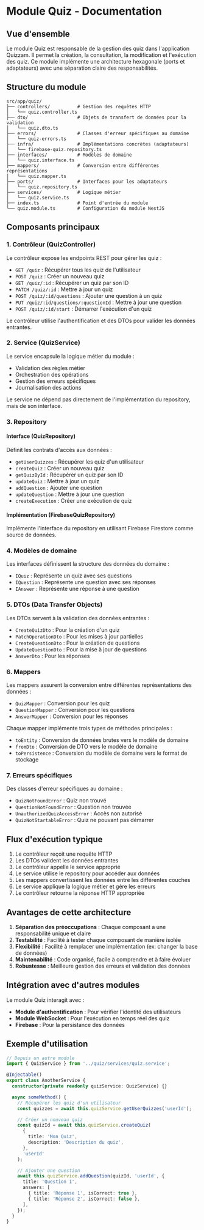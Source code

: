 # Module Quiz - Documentation

## Vue d'ensemble

Le module Quiz est responsable de la gestion des quiz dans l'application Quizzam. Il permet la création, la consultation, la modification et l'exécution des quiz. Ce module implémente une architecture hexagonale (ports et adaptateurs) avec une séparation claire des responsabilités.

## Structure du module

```
src/app/quiz/
├── controllers/          # Gestion des requêtes HTTP
│   └── quiz.controller.ts
├── dto/                  # Objets de transfert de données pour la validation
│   └── quiz.dto.ts
├── errors/               # Classes d'erreur spécifiques au domaine
│   └── quiz-errors.ts
├── infra/                # Implémentations concrètes (adaptateurs)
│   └── firebase-quiz.repository.ts
├── interfaces/           # Modèles de domaine
│   └── quiz.interface.ts
├── mappers/              # Conversion entre différentes représentations
│   └── quiz.mapper.ts
├── ports/                # Interfaces pour les adaptateurs
│   └── quiz.repository.ts
├── services/             # Logique métier
│   └── quiz.service.ts
├── index.ts              # Point d'entrée du module
└── quiz.module.ts        # Configuration du module NestJS
```

## Composants principaux

### 1. Contrôleur (QuizController)

Le contrôleur expose les endpoints REST pour gérer les quiz :

- `GET /quiz` : Récupérer tous les quiz de l'utilisateur
- `POST /quiz` : Créer un nouveau quiz
- `GET /quiz/:id` : Récupérer un quiz par son ID
- `PATCH /quiz/:id` : Mettre à jour un quiz
- `POST /quiz/:id/questions` : Ajouter une question à un quiz
- `PUT /quiz/:id/questions/:questionId` : Mettre à jour une question
- `POST /quiz/:id/start` : Démarrer l'exécution d'un quiz

Le contrôleur utilise l'authentification et des DTOs pour valider les données entrantes.

### 2. Service (QuizService)

Le service encapsule la logique métier du module :

- Validation des règles métier
- Orchestration des opérations
- Gestion des erreurs spécifiques
- Journalisation des actions

Le service ne dépend pas directement de l'implémentation du repository, mais de son interface.

### 3. Repository

#### Interface (QuizRepository)

Définit les contrats d'accès aux données :

- `getUserQuizzes` : Récupérer les quiz d'un utilisateur
- `createQuiz` : Créer un nouveau quiz
- `getQuizById` : Récupérer un quiz par son ID
- `updateQuiz` : Mettre à jour un quiz
- `addQuestion` : Ajouter une question
- `updateQuestion` : Mettre à jour une question
- `createExecution` : Créer une exécution de quiz

#### Implémentation (FirebaseQuizRepository)

Implémente l'interface du repository en utilisant Firebase Firestore comme source de données.

### 4. Modèles de domaine

Les interfaces définissent la structure des données du domaine :

- `IQuiz` : Représente un quiz avec ses questions
- `IQuestion` : Représente une question avec ses réponses
- `IAnswer` : Représente une réponse à une question

### 5. DTOs (Data Transfer Objects)

Les DTOs servent à la validation des données entrantes :

- `CreateQuizDto` : Pour la création d'un quiz
- `PatchOperationDto` : Pour les mises à jour partielles
- `CreateQuestionDto` : Pour la création de questions
- `UpdateQuestionDto` : Pour la mise à jour de questions
- `AnswerDto` : Pour les réponses

### 6. Mappers

Les mappers assurent la conversion entre différentes représentations des données :

- `QuizMapper` : Conversion pour les quiz
- `QuestionMapper` : Conversion pour les questions
- `AnswerMapper` : Conversion pour les réponses

Chaque mapper implémente trois types de méthodes principales :

- `toEntity` : Conversion de données brutes vers le modèle de domaine
- `fromDto` : Conversion de DTO vers le modèle de domaine
- `toPersistence` : Conversion du modèle de domaine vers le format de stockage

### 7. Erreurs spécifiques

Des classes d'erreur spécifiques au domaine :

- `QuizNotFoundError` : Quiz non trouvé
- `QuestionNotFoundError` : Question non trouvée
- `UnauthorizedQuizAccessError` : Accès non autorisé
- `QuizNotStartableError` : Quiz ne pouvant pas démarrer

## Flux d'exécution typique

1. Le contrôleur reçoit une requête HTTP
2. Les DTOs valident les données entrantes
3. Le contrôleur appelle le service approprié
4. Le service utilise le repository pour accéder aux données
5. Les mappers convertissent les données entre les différentes couches
6. Le service applique la logique métier et gère les erreurs
7. Le contrôleur retourne la réponse HTTP appropriée

## Avantages de cette architecture

1. **Séparation des préoccupations** : Chaque composant a une responsabilité unique et claire
2. **Testabilité** : Facilité à tester chaque composant de manière isolée
3. **Flexibilité** : Facilité à remplacer une implémentation (ex: changer la base de données)
4. **Maintenabilité** : Code organisé, facile à comprendre et à faire évoluer
5. **Robustesse** : Meilleure gestion des erreurs et validation des données

## Intégration avec d'autres modules

Le module Quiz interagit avec :

- **Module d'authentification** : Pour vérifier l'identité des utilisateurs
- **Module WebSocket** : Pour l'exécution en temps réel des quiz
- **Firebase** : Pour la persistance des données

## Exemple d'utilisation

```typescript
// Depuis un autre module
import { QuizService } from '../quiz/services/quiz.service';

@Injectable()
export class AnotherService {
  constructor(private readonly quizService: QuizService) {}

  async someMethod() {
    // Récupérer les quiz d'un utilisateur
    const quizzes = await this.quizService.getUserQuizzes('userId');

    // Créer un nouveau quiz
    const quizId = await this.quizService.createQuiz(
      {
        title: 'Mon Quiz',
        description: 'Description du quiz',
      },
      'userId'
    );

    // Ajouter une question
    await this.quizService.addQuestion(quizId, 'userId', {
      title: 'Question 1',
      answers: [
        { title: 'Réponse 1', isCorrect: true },
        { title: 'Réponse 2', isCorrect: false },
      ],
    });
  }
}
```
